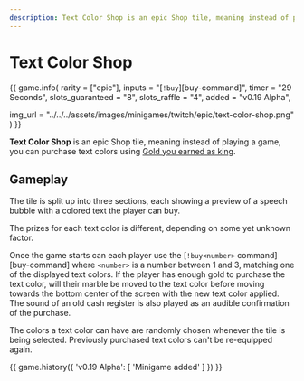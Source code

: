 ```yaml
---
description: Text Color Shop is an epic Shop tile, meaning instead of playing a game, you can purchase colored Speech bubble texts using Gold you earned as king.
---
```


# Text Color Shop

{{ game.info(
  rarity           = ["epic"],
  inputs           = "[`!buy`][buy-command]",
  timer            = "29 Seconds",
  slots_guaranteed = "8",
  slots_raffle     = "4",
  added            = "v0.19 Alpha",
  
  img_url = "../../../assets/images/minigames/twitch/epic/text-color-shop.png"
) }}

**Text Color Shop** is an epic Shop tile, meaning instead of playing a game, you can purchase text colors using [Gold you earned as king](../../mechanics/earning-gold.md).

## Gameplay

The tile is split up into three sections, each showing a preview of a speech bubble with a colored text the player can buy.

The prizes for each text color is different, depending on some yet unknown factor.

Once the game starts can each player use the [`!buy<number>` command][buy-command] where `<number>` is a number between 1 and 3, matching one of the displayed text colors. If the player has enough gold to purchase the text color, will their marble be moved to the text color before moving towards the bottom center of the screen with the new text color applied. The sound of an old cash register is also played as an audible confirmation of the purchase.

The colors a text color can have are randomly chosen whenever the tile is being selected. Previously purchased text colors can't be re-equipped again.

{{ game.history({
  'v0.19 Alpha': [
    'Minigame added'
  ]
}) }}